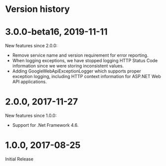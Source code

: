 # Version history

# 3.0.0-beta16, 2019-11-11

New features since 2.0.0:

- Remove service name and version requirement for error reporting.
- When logging exceptions, we have stopped logging HTTP Status Code information since we were storing inconsistent values.
- Adding GoogleWebApiExceptionLogger which supports proper exception logging, including HTTP context information for ASP.NET Web API applications.

# 2.0.0, 2017-11-27

New features since 1.0.0:

- Support for .Net Framework 4.6.

# 1.0.0, 2017-08-25

Initial Release
